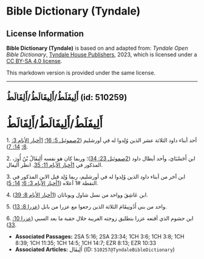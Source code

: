# Bible Dictionary (Tyndale)

## License Information

**Bible Dictionary (Tyndale)** is based on and adapted from: _Tyndale Open Bible Dictionary_, [Tyndale House Publishers](https://tyndaleopenresources.com/), 2023, which is licensed under a [CC BY-SA 4.0 license](https://creativecommons.org/licenses/by-sa/4.0/legalcode.en).

This markdown version is provided under the same license.



--------------------------------

## أَلِيفَلَطُ/أَلِيفَالَطُ/أَلِفَالَطُ (id: 510259)

أَلِيفَلَطُ/أَلِيفَالَطُ/أَلِفَالَطُ
====================================

1\. أحد أبناء داود الثلاثة عشر الذين وُلِدوا له في أورشليم ([2صموئيل 5: 16؛](https://ref.ly/2Sam5:16) [1أخبار الأيام 3: 8؛](https://ref.ly/1Chr3:8) [14: 7](https://ref.ly/1Chr14:7)).

2\. ابن أَحَسْبَايَ، وأحد أيطال داود ([2صموئيل 23: 34](https://ref.ly/2Sam23:34))؛ وربما كان هو نفسه أَلِيفَالُ بْنُ أُورَ، المذكور في [1أخبار الأيام 11: 35](https://ref.ly/1Chr11:35). انظر أليفال.

3\. ابن آخر من أبناء داود الذين وُلِدوا له في أورشليم، ربما وُلِد قبل الابن المذكور في النقطة \#1 أعلاه ([1أخبار الأيام 3: 6؛](https://ref.ly/1Chr3:6) [14: 5](https://ref.ly/1Chr14:5)).

4\. ابن عَاشِقَ وواحد من نسل شاول ويوناثان ([1أخبار الأيام 8: 39](https://ref.ly/1Chr8:39)).

5\. واحد من بني أَدُونِيقَامَ الثلاثة الذين رجعوا مع عزرا من بابل ([عزرا 8: 13](https://ref.ly/Ezra8:13)).

6\. ابن حشوم الذي أقنعه عزرا بتطليق زوجته الغريبة خلال حقبة ما بعد السبي ([عزرا 10: 33](https://ref.ly/Ezra10:33)).

* **Associated Passages:** 2SA 5:16; 2SA 23:34; 1CH 3:6; 1CH 3:8; 1CH 8:39; 1CH 11:35; 1CH 14:5; 1CH 14:7; EZR 8:13; EZR 10:33
* **Associated Articles:** أَلِيفَال (ID: `510257@TyndaleBibleDictionary`)

